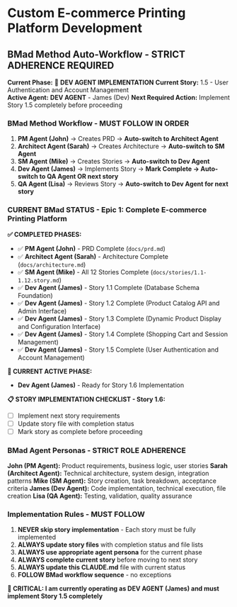 # Custom E-commerce Printing Platform Development

## BMad Method Auto-Workflow - STRICT ADHERENCE REQUIRED

**Current Phase:** 🔄 **DEV AGENT IMPLEMENTATION**
**Current Story:** 1.5 - User Authentication and Account Management  
**Active Agent:** **DEV AGENT** - James (Dev)
**Next Required Action:** Implement Story 1.5 completely before proceeding

### BMad Method Workflow - MUST FOLLOW IN ORDER

1. **PM Agent (John)** → Creates PRD → **Auto-switch to Architect Agent**
2. **Architect Agent (Sarah)** → Creates Architecture → **Auto-switch to SM Agent** 
3. **SM Agent (Mike)** → Creates Stories → **Auto-switch to Dev Agent**
4. **Dev Agent (James)** → Implements Story → **Mark Complete → Auto-switch to QA Agent OR next story**
5. **QA Agent (Lisa)** → Reviews Story → **Auto-switch to Dev Agent for next story**

### CURRENT BMad STATUS - Epic 1: Complete E-commerce Printing Platform

**✅ COMPLETED PHASES:**
- ✅ **PM Agent (John)** - PRD Complete (`docs/prd.md`)
- ✅ **Architect Agent (Sarah)** - Architecture Complete (`docs/architecture.md`)
- ✅ **SM Agent (Mike)** - All 12 Stories Complete (`docs/stories/1.1-1.12.story.md`)
- ✅ **Dev Agent (James)** - Story 1.1 Complete (Database Schema Foundation)
- ✅ **Dev Agent (James)** - Story 1.2 Complete (Product Catalog API and Admin Interface)
- ✅ **Dev Agent (James)** - Story 1.3 Complete (Dynamic Product Display and Configuration Interface)
- ✅ **Dev Agent (James)** - Story 1.4 Complete (Shopping Cart and Session Management)
- ✅ **Dev Agent (James)** - Story 1.5 Complete (User Authentication and Account Management)

**🔄 CURRENT ACTIVE PHASE:**
- **Dev Agent (James)** - Ready for Story 1.6 Implementation

**📋 STORY IMPLEMENTATION CHECKLIST - Story 1.6:**
- [ ] Implement next story requirements
- [ ] Update story file with completion status
- [ ] Mark story as complete before proceeding

### BMad Agent Personas - STRICT ROLE ADHERENCE

**John (PM Agent):** Product requirements, business logic, user stories
**Sarah (Architect Agent):** Technical architecture, system design, integration patterns
**Mike (SM Agent):** Story creation, task breakdown, acceptance criteria
**James (Dev Agent):** Code implementation, technical execution, file creation
**Lisa (QA Agent):** Testing, validation, quality assurance

### Implementation Rules - MUST FOLLOW

1. **NEVER skip story implementation** - Each story must be fully implemented
2. **ALWAYS update story files** with completion status and file lists
3. **ALWAYS use appropriate agent persona** for the current phase
4. **ALWAYS complete current story** before moving to next story
5. **ALWAYS update this CLAUDE.md** file with current status
6. **FOLLOW BMad workflow sequence** - no exceptions

**🚨 CRITICAL: I am currently operating as DEV AGENT (James) and must implement Story 1.5 completely**